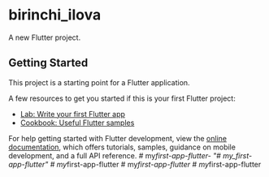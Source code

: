 # birinchi_ilova

A new Flutter project.

## Getting Started

This project is a starting point for a Flutter application.

A few resources to get you started if this is your first Flutter project:

- [Lab: Write your first Flutter app](https://docs.flutter.dev/get-started/codelab)
- [Cookbook: Useful Flutter samples](https://docs.flutter.dev/cookbook)

For help getting started with Flutter development, view the
[online documentation](https://docs.flutter.dev/), which offers tutorials,
samples, guidance on mobile development, and a full API reference.
#   m y _ f i r s t - a p p - f l u t t e r -  
 "# my_first-app-flutter" 
#   m y _ f i r s t - a p p - f l u t t e r  
 #   m y _ f i r s t - a p p - f l u t t e r  
 #   m y _ f i r s t - a p p - f l u t t e r  
 